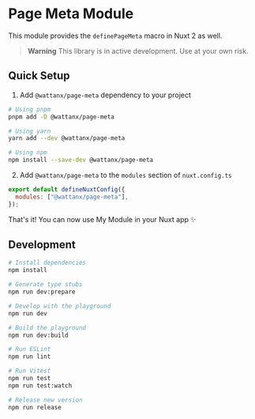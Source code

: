 # Page Meta Module

This module provides the `definePageMeta` macro in Nuxt 2 as well.

> **Warning**
> This library is in active development. Use at your own risk.

## Quick Setup

1. Add `@wattanx/page-meta` dependency to your project

```bash
# Using pnpm
pnpm add -D @wattanx/page-meta

# Using yarn
yarn add --dev @wattanx/page-meta

# Using npm
npm install --save-dev @wattanx/page-meta
```

2. Add `@wattanx/page-meta` to the `modules` section of `nuxt.config.ts`

```js
export default defineNuxtConfig({
  modules: ["@wattanx/page-meta"],
});
```

That's it! You can now use My Module in your Nuxt app ✨

## Development

```bash
# Install dependencies
npm install

# Generate type stubs
npm run dev:prepare

# Develop with the playground
npm run dev

# Build the playground
npm run dev:build

# Run ESLint
npm run lint

# Run Vitest
npm run test
npm run test:watch

# Release new version
npm run release
```
